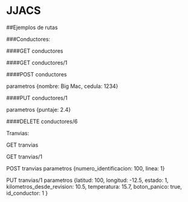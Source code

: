 # JJACS

##Ejemplos de rutas

###Conductores:

####GET conductores

####GET conductores/1

####POST conductores


parametros {nombre: Big Mac, cedula: 1234}

####PUT conductores/1


parametros {puntaje: 2.4}

####DELETE conductores/6


Tranvias:

GET tranvias

GET tranvias/1

POST tranvias
parametros {numero_identificacion: 100, linea: 1}

PUT tranvias/1
parametros {latitud: 100, longitud: -12.5, estado: 1, kilometros_desde_revision: 10.5, temperatura: 15.7, boton_panico: true, id_conductor: 1  }
